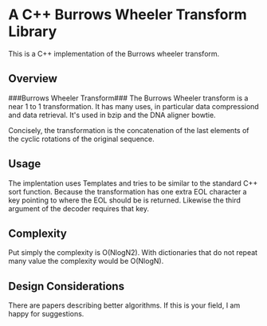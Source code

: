A C++ Burrows Wheeler Transform Library
=======================================

This is a C++ implementation of the Burrows wheeler transform.

Overview
--------
###Burrows Wheeler Transform###
The Burrows Wheeler transform is a near 1 to 1 transformation. It has many uses, in particular data compressiond and data retrieval. It's used in bzip and the DNA aligner bowtie.

Concisely, the transformation is the concatenation of the last elements of the cyclic rotations of the original sequence.

Usage
-----
The implentation uses Templates and tries to be similar to the standard C++ sort function. Because the transformation has one extra EOL character a key pointing to where the EOL should be is returned. Likewise the third argument of the decoder requires that key.

Complexity
----------
Put simply the complexity is O(NlogN2). With dictionaries that do not repeat many value the complexity would be O(NlogN).

Design Considerations
---------------------
There are papers describing better algorithms. If this is your field, I am happy for suggestions.
